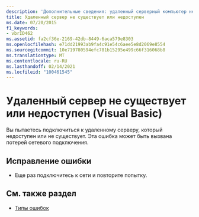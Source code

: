 ```yaml
---
description: 'Дополнительные сведения: удаленный серверный компьютер не существует или недоступен (Visual Basic)'
title: Удаленный сервер не существует или недоступен
ms.date: 07/20/2015
f1_keywords:
- vbrID462
ms.assetid: fa2cf36e-2169-42db-8449-6aca579e8303
ms.openlocfilehash: e71dd21993ab9fa4c91e54c6aee5e8d2069e8554
ms.sourcegitcommit: 10e719780594efc781b15295e499c66f316068b8
ms.translationtype: MT
ms.contentlocale: ru-RU
ms.lasthandoff: 02/14/2021
ms.locfileid: "100461545"
---
```

# <a name="the-remote-server-machine-does-not-exist-or-is-unavailable-visual-basic"></a>Удаленный сервер не существует или недоступен (Visual Basic)

Вы пытаетесь подключиться к удаленному серверу, который недоступен или не существует. Эта ошибка может быть вызвана потерей сетевого подключения.  
  
## <a name="to-correct-this-error"></a>Исправление ошибки  
  
- Еще раз подключитесь к сети и повторите попытку.  
  
## <a name="see-also"></a>См. также раздел

- [Типы ошибок](../programming-guide/language-features/error-types.md)
